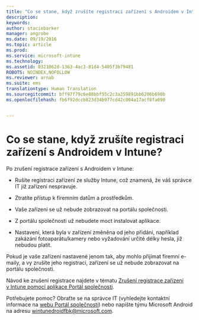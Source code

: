 ```yaml
---
title: "Co se stane, když zrušíte registraci zařízení s Androidem v Intune? | Microsoft Intune"
description: 
keywords: 
author: staciebarker
manager: angrobe
ms.date: 09/19/2016
ms.topic: article
ms.prod: 
ms.service: microsoft-intune
ms.technology: 
ms.assetid: 0321062d-1363-4ac3-81d4-5405f3b79481
ROBOTS: NOINDEX,NOFOLLOW
ms.reviewer: arnab
ms.suite: ems
translationtype: Human Translation
ms.sourcegitcommit: bff97f79c6e88bbf55c2c3a259891bb6206b690b
ms.openlocfilehash: fb6f92dccb823d34b977cd42c004a17acf8fa090


---
```



# Co se stane, když zrušíte registraci zařízení s Androidem v Intune?

Po zrušení registrace zařízení s Androidem v Intune:

-   Rušíte registraci zařízení ze služby Intune, což znamená, že váš správce IT již zařízení nespravuje.

-   Ztratíte přístup k firemním datům a prostředkům.

-   Vaše zařízení se už nebude zobrazovat na portálu společnosti.

-   Z portálu společnosti už nebudete moct instalovat aplikace.

-   Nastavení, která byla v zařízení změněna od jeho přidání, například zakázání fotoaparátu/kamery nebo vyžadování určité délky hesla, již nebudou platit.

Pokud je vaše zařízení nastavené jenom tak, aby mohlo přijímat firemní e-maily, a vy zrušíte jeho registraci, zařízení se už nebude zobrazovat na portálu společnosti.

Návod ke zrušení registrace najdete v tématu [Zrušení registrace zařízení v Intune pomocí aplikace Portál společnosti](unenroll-your-device-from-intune-android.md).

Potřebujete pomoc? Obraťte se na správce IT (vyhledejte kontaktní informace na [webu Portál společnosti](http://portal.manage.microsoft.com)) nebo napište týmu Microsoft Android na adresu wintunedroidfbk@microsoft.com.




<!--HONumber=Sep16_HO3-->


